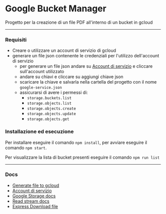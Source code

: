 # Google Bucket Manager
Progetto per la creazione di un file PDF all'interno di un bucket in gcloud

----
### Requisiti
- Creare o utilizzare un account di servizio di gcloud
- generare un file json contenente le credenziali per l'utilizzo dell'account di servizio
    - per generare un file json andare su [Account di servizio](https://console.cloud.google.com/iam-admin/serviceaccounts) e cliccare sull'account utilizzato
    - andare su chiavi e cliccare su aggiungi chiave json
    - scaricare la chiave e salvarla nella cartella del progetto con il nome `google-service.json`
    - assicurarsi di avere i permessi di:
        - `storage.buckets.list`
        - `storage.objects.list`
        - `storage.objects.create`
        - `storage.objects.update`
        - `storage.objects.get`

### Installazione ed esecuzione
Per installare eseguire il comando `npm install`, per avviare eseguire il comando `npm start`.

Per visualizzare la lista di bucket presenti eseguire il comando `npm run list`

---

### Docs
- [Generate file to gcloud](https://medium.com/@luigibynight/generate-a-pdf-with-google-cloud-functions-e153c815be5d)
- [Account di servizio](https://console.cloud.google.com/iam-admin/serviceaccounts)
- [Google Storage docs](https://googleapis.dev/nodejs/storage/latest/index.html)
- [Read stream docs](https://googleapis.dev/nodejs/storage/latest/File.html#createReadStream)
- [Express Download file](https://stackoverflow.com/questions/7288814/download-a-file-from-nodejs-server-using-express)

